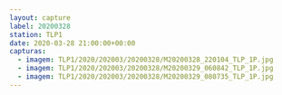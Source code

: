 ```yaml
---
layout: capture
label: 20200328
station: TLP1
date: 2020-03-28 21:00:00+00:00
capturas:
  - imagem: TLP1/2020/202003/20200328/M20200328_220104_TLP_1P.jpg
  - imagem: TLP1/2020/202003/20200328/M20200329_060842_TLP_1P.jpg
  - imagem: TLP1/2020/202003/20200328/M20200329_080735_TLP_1P.jpg
---
```

